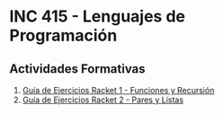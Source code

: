 # INC 415 - Lenguajes de Programación
## Actividades Formativas

1. [Guía de Ejercicios Racket 1 - Funciones y Recursión](guia1.html)
1. [Guía de Ejercicios Racket 2 - Pares y Listas](guia2.html)

